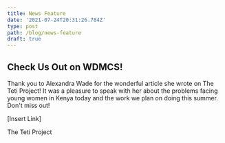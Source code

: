 ```yaml
---
title: News Feature
date: '2021-07-24T20:31:26.784Z'
type: post
path: /blog/news-feature
draft: true
---
```

## Check Us Out on WDMCS!

Thank you to Alexandra Wade for the wonderful article she wrote on The Teti Project! It was a pleasure to speak with her about the problems facing young women in Kenya today and the work we plan on doing this summer. Don't miss out!

\[Insert Link\]

The Teti Project